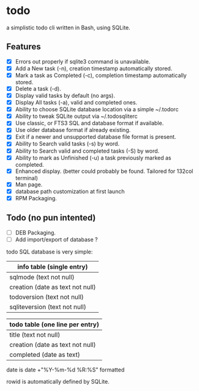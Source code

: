 # todo
a simplistic todo cli written in Bash, using SQLite.

## Features
- [x] Errors out properly if sqlite3 command is unavailable.
- [x] Add a New task (-n), creation timestamp automatically stored.
- [x] Mark a task as Completed (-c), completion timestamp automatically stored.
- [x] Delete a task (-d).
- [x] Display valid tasks by default (no args).
- [x] Display All tasks (-a), valid and completed ones.
- [x] Ability to choose SQLite database location via a simple ~/.todorc
- [x] Ability to tweak SQLite output via ~/.todosqliterc
- [x] Use classic, or FTS3 SQL and database format if available.
- [x] Use older database format if already existing.
- [x] Exit if a newer and unsupported database file format is present.
- [x] Ability to Search valid tasks (-s) by word.
- [x] Ability to Search valid and completed tasks (-S) by word.
- [x] Ability to mark as Unfinished (-u) a task previously marked as completed.
- [x] Enhanced display. (better could probably be found. Tailored for 132col terminal)
- [x] Man page.
- [x] database path customization at first launch
- [x] RPM Packaging.

## Todo (no pun intented)
- [ ] DEB Packaging.
- [ ] Add import/export of database ?

todo SQL database is very simple:

info table (single entry) |
------------------------- |
sqlmode (text not null) |
creation (date as text not null) |
todoversion (text not null) |
sqliteversion (text not null) |

todo table (one line per entry) |
------------------------------- |
title (text not null) |
creation (date as text not null) |
completed (date as text) |

date is date +"%Y-%m-%d %R:%S" formatted

rowid is automatically defined by SQLite.
